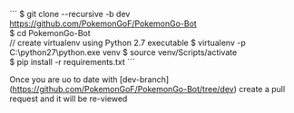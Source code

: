 ´´´
$ git clone --recursive -b dev https://github.com/PokemonGoF/PokemonGo-Bot  
$ cd PokemonGo-Bot  
// create virtualenv using Python 2.7 executable
$ virtualenv -p C:\python27\python.exe venv
$ source venv/Scripts/activate  
$ pip install -r requirements.txt
´´´

Once you are uo to date with [dev-branch] (https://github.com/PokemonGoF/PokemonGo-Bot/tree/dev) create a pull request and it will be re-viewed